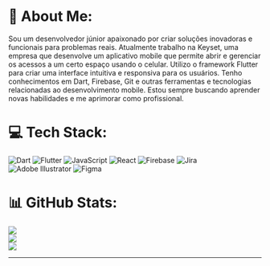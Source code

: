 # 💫 About Me:
Sou um desenvolvedor júnior apaixonado por criar soluções inovadoras e funcionais para problemas reais. Atualmente trabalho na Keyset, uma empresa que desenvolve um aplicativo mobile que permite abrir e gerenciar os acessos a um certo espaço usando o celular. Utilizo o framework Flutter para criar uma interface intuitiva e responsiva para os usuários. Tenho conhecimentos em Dart, Firebase, Git e outras ferramentas e tecnologias relacionadas ao desenvolvimento mobile. Estou sempre buscando aprender novas habilidades e me aprimorar como profissional.

# 💻 Tech Stack:
![Dart](https://img.shields.io/badge/dart-%230175C2.svg?style=for-the-badge&logo=dart&logoColor=white) ![Flutter](https://img.shields.io/badge/Flutter-%2302569B.svg?style=for-the-badge&logo=Flutter&logoColor=white) ![JavaScript](https://img.shields.io/badge/javascript-%23323330.svg?style=for-the-badge&logo=javascript&logoColor=%23F7DF1E) ![React](https://img.shields.io/badge/react-%2320232a.svg?style=for-the-badge&logo=react&logoColor=%2361DAFB) ![Firebase](https://img.shields.io/badge/firebase-%23039BE5.svg?style=for-the-badge&logo=firebase) ![Jira](https://img.shields.io/badge/jira-%230A0FFF.svg?style=for-the-badge&logo=jira&logoColor=white) ![Adobe Illustrator](https://img.shields.io/badge/adobeillustrator-%23FF9A00.svg?style=for-the-badge&logo=adobeillustrator&logoColor=white) ![Figma](https://img.shields.io/badge/figma-%23F24E1E.svg?style=for-the-badge&logo=figma&logoColor=white)  

# 📊 GitHub Stats:
![](https://github-readme-stats.vercel.app/api?username=dxferraz&theme=dark&hide_border=false&include_all_commits=false&count_private=false)<br/>
![](https://github-readme-streak-stats.herokuapp.com/?user=dxferraz&theme=dark&hide_border=false)<br/>
![](https://github-readme-stats.vercel.app/api/top-langs/?username=dxferraz&theme=dark&hide_border=false&include_all_commits=false&count_private=false&layout=compact)

---
